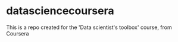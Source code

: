 # datasciencecoursera
This is a repo created for the 'Data scientist's toolbox' course, from Coursera
